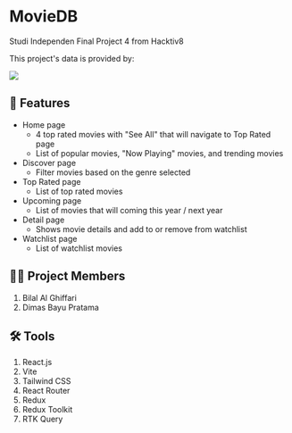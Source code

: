 # MovieDB
Studi Independen Final Project 4 from Hacktiv8

This project's data is provided by:

<a href="https://www.themoviedb.org"><img src="https://www.themoviedb.org/assets/2/v4/logos/v2/blue_short-8e7b30f73a4020692ccca9c88bafe5dcb6f8a62a4c6bc55cd9ba82bb2cd95f6c.svg"></a>

## 📑 Features
- Home page
  - 4 top rated movies with "See All" that will navigate to Top Rated page
  - List of popular movies, "Now Playing" movies, and trending movies
- Discover page
  - Filter movies based on the genre selected
- Top Rated page
  - List of top rated movies
- Upcoming page
  - List of movies that will coming this year / next year
- Detail page
  - Shows movie details and add to or remove from watchlist
- Watchlist page
  - List of watchlist movies

## 👨‍💻 Project Members
1. Bilal Al Ghiffari
2. Dimas Bayu Pratama

## 🛠 Tools
1. React.js
2. Vite
3. Tailwind CSS
4. React Router
5. Redux
6. Redux Toolkit
7. RTK Query
